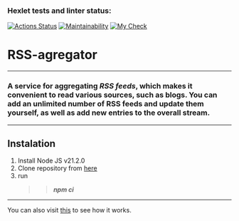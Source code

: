 ### Hexlet tests and linter status:
[![Actions Status](https://github.com/Andrey-Mikhailov-Fro/frontend-project-11/actions/workflows/hexlet-check.yml/badge.svg)](https://github.com/Andrey-Mikhailov-Fro/frontend-project-11/actions)
[![Maintainability](https://api.codeclimate.com/v1/badges/0c5582b055011c002b0b/maintainability)](https://codeclimate.com/github/Andrey-Mikhailov-Fro/frontend-project-11/maintainability)
[![My Check](https://github.com/Andrey-Mikhailov-Fro/frontend-project-11/actions/workflows/my-check/badge.svg)](https://github.com/Andrey-Mikhailov-Fro/frontend-project-11/actions)

# **RSS-agregator**
---
### A service for aggregating *RSS feeds*, which makes it convenient to read various sources, such as blogs. You can add an unlimited number of RSS feeds and update them yourself, as well as add new entries to the overall stream.
---
## Instalation
1. Install Node  JS v21.2.0
2. Clone repository from [here](https://github.com/Andrey-Mikhailov-Fro/frontend-project-11.git)
3. run
    >>***npm ci***
---
You can also visit [this](https://frontend-project-11-eight-phi.vercel.app/) to see how it works.
